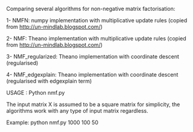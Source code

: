 Comparing several algorithms for non-negative matrix factorisation:

1- NMFN: numpy implementation with multiplicative update rules (copied from http://un-mindlab.blogspot.com/)

2- NMF: Theano implementation with multiplicative update rules (copied from http://un-mindlab.blogspot.com/)

3- NMF_regularized: Theano implementation with coordinate descent (regularised)

4- NMF_edgexplain: Theano implementation with coordinate descent (regularised with edgexplain term)



USAGE : Python nmf.py <matrixDim> <latentFactors> <iter>

The input matrix X is assumed to be a square matrix for simplicity, the algorithms work with any type of input matrix regardless.


Example: python nmf.py 1000 100 50



